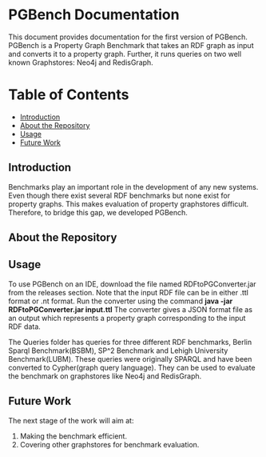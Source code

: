 # PGBench Documentation
This document provides documentation for the first version of PGBench. PGBench is a Property Graph Benchmark that takes an RDF graph as input and converts it to a property graph. Further, it runs queries on two well known Graphstores: Neo4j and RedisGraph.

# Table of Contents
* [Introduction](#Intoduction)
* [About the Repository](#About-the-Repository)
* [Usage](#Usage)
* [Future Work](#Future-Work)

## Introduction
Benchmarks play an important role in the development of any new systems. Even though there exist several RDF benchmarks but none exist for property graphs. This makes evaluation of property graphstores difficult. Therefore, to bridge this gap, we developed PGBench.

## About the Repository

## Usage
To use PGBench on an IDE, download the file named RDFtoPGConverter.jar from the releases section. Note that the input RDF file can be in either .ttl format or .nt format. Run the converter using the command **java -jar RDFtoPGConverter.jar input.ttl**
The converter gives a JSON format file as an output which represents a property graph corresponding to the input RDF data.

The Queries folder has queries for three different RDF benchmarks, Berlin Sparql Benchmark(BSBM), SP^2 Benchmark and Lehigh University Benchmark(LUBM). These queries were originally SPARQL and have been converted to Cypher(graph query language). They can be used to evaluate the benchmark on graphstores like Neo4j and RedisGraph.

## Future Work

The next stage of the work will aim at:
1. Making the benchmark efficient.
2. Covering other graphstores for benchmark evaluation.
